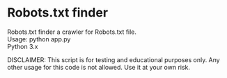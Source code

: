 # Robots.txt finder

Robots.txt finder a crawler for Robots.txt file.<br>
Usage: python app.py<br>
Python 3.x<br>


DISCLAIMER: This script is for testing and educational purposes only. Any other usage for this code is not allowed. Use it at your own risk.
